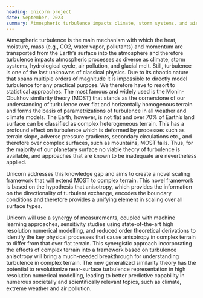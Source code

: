 ```yaml
---
heading: Unicorn project
date: September, 2023
summary: Atmospheric turbulence impacts climate, storm systems, and air pollution. The Monin-Obukhov similarity theory (MOST) is widely used but fails in complex terrain. The Unicorn project aims to develop a new scaling framework based on anisotropy to understand turbulence in complex terrain, improving predictive capability in climate and extreme weather.
---
```


Atmospheric turbulence is the main mechanism with which the heat, moisture, mass (e.g., CO2, water vapor, pollutants) and momentum are transported from the Earth’s surface into the atmosphere and therefore turbulence impacts atmospheric processes as diverse as climate, storm systems, hydrological cycle, air pollution, and glacial melt. Still, turbulence is one of the last unknowns of classical physics. Due to its chaotic nature that spans multiple orders of magnitude it is impossible to directly model turbulence for any practical purpose. We therefore have to resort to statistical approaches. The most famous and widely used is the Monin-Obukhov similarity theory (MOST) that stands as the cornerstone of our understanding of turbulence over flat and horizontally homogenous terrain and forms the basis of parametrizations of turbulence in all weather and climate models. The Earth, however, is not flat and over 70% of Earth’s land surface can be classified as complex heterogeneous terrain. This has a profound effect on turbulence which is deformed by processes such as terrain slope, adverse pressure gradients, secondary circulations etc., and therefore over complex surfaces, such as mountains, MOST fails. Thus, for the majority of our planetary surface no viable theory of turbulence is available, and approaches that are known to be inadequate are nevertheless applied.

Unicorn addresses this knowledge gap and aims to create a novel scaling framework that will extend MOST to complex terrain. This novel framework is based on the hypothesis that anisotropy, which provides the information on the directionality of turbulent exchange, encodes the boundary conditions and therefore provides a unifying element in scaling over all surface types.

Unicorn will use a synergy of measurements, coupled with machine learning approaches, sensitivity studies using state-of-the-art high resolution numerical modelling, and reduced order theoretical derivations to identify the key physical processes that cause anisotropy in complex terrain to differ from that over flat terrain. This synergistic approach incorporating the effects of complex terrain into a framework based on turbulence anisotropy will bring a much-needed breakthrough for understanding turbulence in complex terrain. The new generalized similarity theory has the potential to revolutionize near-surface turbulence representation in high resolution numerical modelling, leading to better predictive capability in numerous societally and scientifically relevant topics, such as climate, extreme weather and air pollution.
